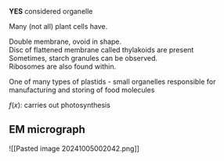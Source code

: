 **YES** considered organelle  

Many (not all) plant cells have.  

Double membrane, ovoid in shape.  
Disc of flattened membrane called thylakoids are present  
Sometimes, starch granules can be observed.  
Ribosomes are also found within.  

One of many types of plastids - small organelles responsible for manufacturing and storing of food molecules  

$f(x)$: carries out photosynthesis
## EM micrograph
![[Pasted image 20241005002042.png]]